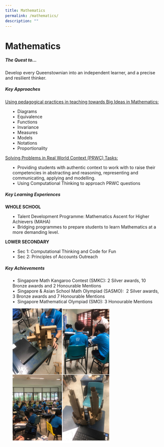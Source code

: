 ```yaml
---
title: Mathematics
permalink: /mathematics/
description: ""
---
```

Mathematics
===========




##### **The Quest to...**
Develop every Queenstownian into an independent learner, and a precise and resilient thinker.

##### **Key Approaches**

<u>Using pedagogical practices in teaching towards Big Ideas in Mathematics:</u>
<ul>
•	&nbsp;Diagrams<br>
•&nbsp;	Equivalence<br>
•&nbsp;	Functions <br>
•	&nbsp;Invariance<br>
•&nbsp;	Measures<br>
•	&nbsp;Models<br>
•&nbsp;	Notations <br>
•	&nbsp;Proportionality<br>
</ul>
<u>Solving Problems in Real World Context (PRWC) Tasks: </u>
<ul>
•&nbsp;	Providing students with authentic context to work with to raise their competencies in abstracting and reasoning, representing and communicating, applying and modelling.<br>
•&nbsp;	Using Computational Thinking to approach PRWC questions
</ul>
	
##### **Key Learning Experiences**	
	
**WHOLE SCHOOL**
<ul>
•	&nbsp;Talent Development Programme: Mathematics Ascent for Higher Achievers (MAHA) <br>
•	&nbsp;Bridging programmes to prepare students to learn Mathematics at a more demanding level.
</ul>

**LOWER SECONDARY**
<ul>
•	&nbsp;Sec 1: Computational Thinking and Code for Fun <br>
•	&nbsp;Sec 2: Principles of Accounts Outreach 
</ul>

##### **Key Achievements**
<ul>

• &nbsp;Singapore Math Kangaroo Contest (SMKC): 2 Silver awards, 10 Bronze awards and 2 Honourable Mentions<br>
•	&nbsp;Singapore &amp; Asian School Math Olympiad (SASMO): &nbsp;2 Silver awards, 3 Bronze awards and 7 Honourable Mentions<br>
•	&nbsp;Singapore Mathematical Olympiad (SMO): 3 Honourable Mentions



<img src="/images/Departments/maths205.png" style="width:65%"></ul>